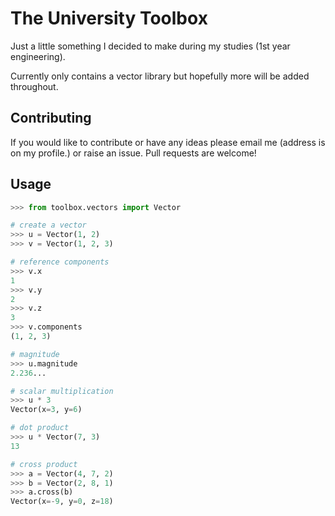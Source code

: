 # The University Toolbox
Just a little something I decided to make during my studies (1st year engineering). 

Currently only contains a vector library but hopefully more will be added throughout.

## Contributing
If you would like to contribute or have any ideas please email me (address is on my profile.) or raise an issue. Pull requests are welcome!

## Usage
```python
>>> from toolbox.vectors import Vector

# create a vector
>>> u = Vector(1, 2)
>>> v = Vector(1, 2, 3)

# reference components
>>> v.x
1
>>> v.y
2
>>> v.z
3
>>> v.components
(1, 2, 3)

# magnitude
>>> u.magnitude
2.236...

# scalar multiplication
>>> u * 3
Vector(x=3, y=6)

# dot product
>>> u * Vector(7, 3)
13

# cross product
>>> a = Vector(4, 7, 2)
>>> b = Vector(2, 8, 1)
>>> a.cross(b)
Vector(x=-9, y=0, z=18)

```